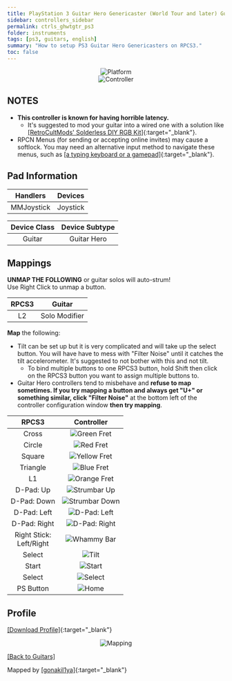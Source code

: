```yaml
---
title: PlayStation 3 Guitar Hero Genericaster (World Tour and later) Guitars
sidebar: controllers_sidebar
permalink: ctrls_ghwtgtr_ps3
folder: instruments
tags: [ps3, guitars, english]
summary: "How to setup PS3 Guitar Hero Genericasters on RPCS3."
toc: false
---
```


<div align="center"> <img src="https://rb3pc.milohax.org/images/instruments/plat/ps3.png" alt="Platform" title="Platform"></div>

<div align="center"> <img src="https://rb3pc.milohax.org/images/instruments/cont/ghwtcontroller.png" alt="Controller" title="Controller"></div>

## NOTES

* **This controller is known for having horrible latency.**
	* It's suggested to mod your guitar into a wired one with a solution like [[RetroCultMods' Solderless DIY RGB Kit]](https://www.etsy.com/listing/1505287559/solderless-diy-rgb-kit-for-guitar-hero){:target="_blank"}.
* RPCN Menus (for sending or accepting online invites) may cause a softlock. You may need an alternative input method to navigate these menus, such as [[a typing keyboard or a gamepad]](https://rb3pc.milohax.org/ctrls_pads){:target="_blank"}.

## Pad Information

| Handlers | Devices |
|:------------------:|:---------------------:|
| MMJoystick | Joystick |

| Device Class | Device Subtype |
|:------------------:|:---------------------:|
| Guitar | Guitar Hero |

## Mappings

**UNMAP THE FOLLOWING** or guitar solos will auto-strum!  
Use Right Click to unmap a button.

| **RPCS3** | **Guitar** |
|:--------:|:-----------:|
| L2 | Solo Modifier |

**Map** the following:

* Tilt can be set up but it is very complicated and will take up the select button. You will have have to mess with "Filter Noise" until it catches the tilt accelerometer. It's suggested to not bother with this and not tilt.
	* To bind multiple buttons to one RPCS3 button, hold Shift then click on the RPCS3 button you want to assign multiple buttons to.
* Guitar Hero controllers tend to misbehave and **refuse to map sometimes. If you try mapping a button and always get "U+" or something similar, click "Filter Noise"** at the bottom left of the controller configuration window **then try mapping**.

| **RPCS3**          | **Controller** |
|:------------------:|:---------------------:|
| Cross | ![Green Fret](https://rb3pc.milohax.org/images/btns/gtrs/gf.png "Green Fret") |
| Circle | ![Red Fret](https://rb3pc.milohax.org/images/btns/gtrs/rf.png "Red Fret") |
| Square | ![Yellow Fret](https://rb3pc.milohax.org/images/btns/gtrs/yf.png "Yellow Fret") |
| Triangle | ![Blue Fret](https://rb3pc.milohax.org/images/btns/gtrs/bf.png "Blue Fret") |
| L1 | ![Orange Fret](https://rb3pc.milohax.org/images/btns/gtrs/of.png "Orange Fret") |
| D-Pad: Up | ![Strumbar Up](https://rb3pc.milohax.org/images/btns/gtrs/sbu.png "Strumbar Up") |
| D-Pad: Down | ![Strumbar Down](https://rb3pc.milohax.org/images/btns/gtrs/sbd.png "Strumbar Down") |
| D-Pad: Left | ![D-Pad: Left](https://rb3pc.milohax.org/images/btns/gtrs/dpl.png "D-Pad: Left") |
| D-Pad: Right | ![D-Pad: Right](https://rb3pc.milohax.org/images/btns/gtrs/dpr.png "D-Pad: Right") |
| Right Stick: <br/> Left/Right | ![Whammy Bar](https://rb3pc.milohax.org/images/btns/gtrs/wb.png "Whammy Bar") |
| Select | ![Tilt](https://rb3pc.milohax.org/images/btns/gtrs/ts.png "Tilt Vertical") |
| Start | ![Start](https://rb3pc.milohax.org/images/btns/ctrls/ps3/sta.png "Start") |
| Select | ![Select](https://rb3pc.milohax.org/images/btns/ctrls/ps3/sel.png "Select") |
| PS Button | ![Home](https://rb3pc.milohax.org/images/btns/ctrls/ps3/home.png "Home") |

## Profile

[[Download Profile]](https://github.com/carlmylo/docu-rpcs3/raw/gh-pages/downloads/instrument-repo/PS3%20Guitar%20Hero%20Guitar.7z){:target="_blank"}

<div align="center"> <img src="https://rb3pc.milohax.org/images/instruments/maps/gtrps3ghmapping.png" alt="Mapping" title="Mapping"></div>

[[Back to Guitars]](https://rb3pc.milohax.org/ctrls_guitar)

Mapped by [[gonakil1ya]](https://linktr.ee/Gonakil1ya){:target="_blank"}